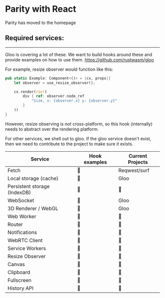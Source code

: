 # Parity with React

Parity has moved to the homepage

## Required services:

---

Gloo is covering a lot of these. We want to build hooks around these and provide examples on how to use them.
https://github.com/rustwasm/gloo

For example, resize observer would function like this:

```rust
pub static Example: Component<()> = |cx, props|{
    let observer = use_resize_observer();

    cx.render(rsx!(
        div { ref: observer.node_ref
            "Size, x: {observer.x} y: {observer.y}"
        }
    ))
}
```

However, resize observing is _not_ cross-platform, so this hook (internally) needs to abstract over the rendering platform.

For other services, we shell out to gloo. If the gloo service doesn't exist, then we need to contribute to the project to make sure it exists.

| Service                      | Hook examples | Current Projects |
| ---------------------------- | ------------- | ---------------- |
| Fetch                        | 👀             | Reqwest/surf     |
| Local storage (cache)        | 👀             | Gloo             |
| Persistent storage (IndexDB) | 👀             | 👀                |
| WebSocket                    | 👀             | Gloo             |
| 3D Renderer / WebGL          | 👀             | Gloo             |
| Web Worker                   | 👀             | 👀                |
| Router                       | 👀             | 👀                |
| Notifications                | 👀             | 👀                |
| WebRTC Client                | 👀             | 👀                |
| Service Workers              | 👀             | 👀                |
| Resize Observer              | 👀             | 👀                |
| Canvas                       | 👀             | 👀                |
| Clipboard                    | 👀             | 👀                |
| Fullscreen                   | 👀             | 👀                |
| History API                  | 👀             | 👀                |
